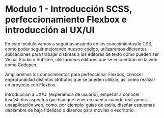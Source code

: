 # Modulo 1 - Introducción SCSS, perfeccionamiento Flexbox e introducción al UX/UI


En este módulo vamos a seguir avanzando en los conocimientosde CSS, como poder seguir mejorando nuestro código, utilizaremos diferentes aplicaciones para trabajar distintas a los editores de texto como pueden ser Visual Studio o Sublime, utilizaremos editores que se encuentran en la web como Codepen.

Ampliaremos los conocimientos para perfeccionar Flexbox, conocer enprofundidad distintos atributos que se pueden utilizar, así como realizar un proyecto con Flexbox.

Introducción a UX/UI (experiencia de usuario), empezar a conocer losdistintos aspectos que hay que tener en cuenta cuando realizamos unaaplicación web, como, por ejemplo: guías de estilo, diseñar esquemas dealambre de baja fidelidad o diseños para móviles o escritorio.
